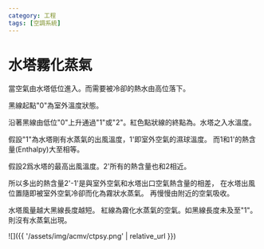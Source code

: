 ```yaml
---
category: 工程
tags: [空調系統]     
---
```


# 水塔霧化蒸氣

當空氣由水塔低位進入。而需要被冷卻的熱水由高位落下。

黑線起點"0"為室外溫度狀態。

沿著黑線由低位"0"上升通過"1"或"2"。紅色點狀線的終點為。水塔之入水溫度。

假設"1"為水塔剛有水蒸氣的出風溫度，1'即室外空氣的濕球溫度。
而1和1'的熱含量(Enthalpy)大至相等。

假設2爲水塔的最高出風溫度。2'所有的熱含量也和2相近。

所以多出的熱含量2'-1'是與室外空氣和水塔出口空氣熱含量的相差，
在水塔出風位置隨即被室外空氣冷卻而化為霧狀水蒸氣。
再慢慢由附近的空氣吸收。

水塔風量越大黑線長度越短。
紅線為霧化水蒸氣的空氣。如黑線長度未及至"1"。則沒有水蒸氣出現。

![]({{ '/assets/img/acmv/ctpsy.png' | relative_url }})